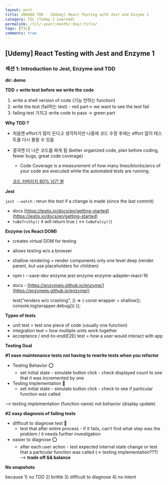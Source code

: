 ```yaml
---
layout: post
title: 200408 TDD - [Udemy] React Testing with Jest and Enzyme 1
category: TIL (Today I Learned)
permalink: /til/:year/:month/:day/:title/
tags: [TIL]
comments: true
---
```


## [Udemy] React Testing with Jest and Enzyme 1

### 섹션 1: Introduction to Jest, Enzyme and TDD

**dir: demo**

**TDD = write test before we write the code**

1. write a shell version of  code (기능 안하는 function)
2. write the test (fail하는 test) - red part→ we want to see the test fail
3. failing test 가지고 write code to pass → green part 

**Why TDD ?** 

- 처음엔 effort가 많이 든다고 생각하지만 나중에 코드 수정 후에는 effort 없이 테스트를 다시 돌릴 수 있음
- 결국엔 더 나은 코드를 짜게 됨 (better organized code, plan before coding, fewer bugs, great code coverage)
    - Code Coverage is a measurement of how many lines/blocks/arcs of your code are executed while the automated tests are running.

    [코드 커버리지 80% 넘긴 썰](https://brunch.co.kr/@leehosung/43)

**Jest**

`jest --watch` : rerun the test if a change is made (since the last commit)

- docs [https://jestjs.io/docs/en/getting-started](https://jestjs.io/docs/en/getting-started)
- `toBeTruthy()` it will return true  ( ↔ `toBeFalsy()`)

**Enzyme (vs React DOM)** 

- creates virtual DOM for testing
- allows testing w/o a browser
- shallow rendering = render components only one level deep (render parent, but use placeholders for children)
- npm i --save-dev enzyme jest-enzyme enzyme-adapter-react-16
- docs - [https://enzymejs.github.io/enzyme/](https://enzymejs.github.io/enzyme/)

    test("renders w/o crashing", () => {
      const wrapper = shallow(<App />);
      console.log(wrapper.debug())
    });

**Types of tests**

- unit test = test one piece of code (usually one function)
- integration test = how multiple units work together
- acceptance / end-to-end(E2E) test = how a user would interact with app

**Testing Goal** 

**#1 ease maintenance tests not having to rewrite tests when you refactor**

- Testing Behavior ⭕️
    - set initial state - simulate button click - check displayed count to see that it was incremented by one
- Testing Implementation 🚫
    - set initial state - simulate button click - check to see if particular function was called

—> testing implementation (function name) not behavior (display update) 

**#2 easy diagnosis of failing tests** 

- difficult to diagnose test 🚫
    - test that after entire process - if it fails, can't find what step was the problem / it needs further investigation
- easier to diagnose ⭕️
    - after each user action - test expected internal state change or test that a particular function was called  (→ testing implementation???) —> **trade off && balance**

**No snapshots** 

because 1) no TDD 2) brittle 3) difficult to diagnose 4) no intent